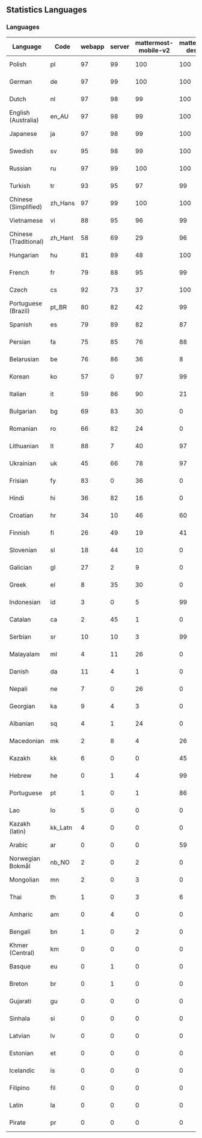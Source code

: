 ## Statistics Languages ##
###  Languages  ###
|Language|Code|webapp|server|mattermost-mobile-v2|mattermost-desktop|playbook-webapp|calls-webapp|Total|Last Modified|
|---|---|---|---|---|---|---|---|---|---|
|Polish|pl| 97| 99| 100| 100| 0| 100| 98|2024-02-12T11:41:54.537581Z|
|German|de| 97| 99| 100| 100| 0| 100| 98|2024-02-12T11:24:53.156743Z|
|Dutch|nl| 97| 98| 99| 100| 0| 100| 98|2024-02-14T13:42:36.177486Z|
|English (Australia)|en_AU| 97| 98| 99| 100| 0| 0| 98|2024-02-12T11:25:50.613223Z|
|Japanese|ja| 97| 98| 99| 100| 0| 100| 97|2024-02-12T11:34:21.073874Z|
|Swedish|sv| 95| 98| 99| 100| 0| 91| 97|2024-02-12T11:46:38.045132Z|
|Russian|ru| 97| 99| 100| 100| 0| 70| 95|2024-02-12T16:33:29.845779Z|
|Turkish|tr| 93| 95| 97| 99| 0| 91| 94|2024-02-12T11:47:36.205330Z|
|Chinese (Simplified)|zh_Hans| 97| 99| 100| 100| 0| 100| 93|2024-02-12T11:49:05.677758Z|
|Vietnamese|vi| 88| 95| 96| 99| 0| 91| 91|2024-02-12T11:48:34.929327Z|
|Chinese (Traditional)|zh_Hant| 58| 69| 29| 96| 0| 15| 87|2024-02-12T11:49:34.407922Z|
|Hungarian|hu| 81| 89| 48| 100| 0| 0| 81|2024-02-12T11:32:27.352925Z|
|French|fr| 79| 88| 95| 99| 0| 53| 80|2024-02-12T11:29:05.370634Z|
|Czech|cs| 92| 73| 37| 100| 0| 100| 77|2024-02-12T11:23:54.496307Z|
|Portuguese (Brazil)|pt_BR| 80| 82| 42| 99| 0| 91| 77|2024-02-12T11:42:50.513774Z|
|Spanish|es| 79| 89| 82| 87| 0| 26| 77|2024-02-12T11:26:20.873323Z|
|Persian|fa| 75| 85| 76| 88| 0| 0| 73|2024-02-12T11:27:43.283984Z|
|Belarusian|be| 76| 86| 36| 8| 0| 0| 72|2024-02-12T11:21:25.668590Z|
|Korean|ko| 57| 0| 97| 99| 0| 91| 68|2024-02-12T11:36:43.501443Z|
|Italian|it| 59| 86| 90| 21| 0| 22| 68|2024-02-12T11:33:52.869937Z|
|Bulgarian|bg| 69| 83| 30| 0| 0| 0| 66|2024-02-12T11:21:56.833091Z|
|Romanian|ro| 66| 82| 24| 0| 0| 0| 63|2024-02-12T11:43:46.060809Z|
|Lithuanian|lt| 88| 7| 40| 97| 0| 81| 62|2024-02-12T11:38:09.815373Z|
|Ukrainian|uk| 45| 66| 78| 97| 0| 0| 56|2024-02-12T11:48:05.552499Z|
|Frisian|fy| 83| 0| 36| 0| 0| 0| 53|2024-02-12T11:29:32.900202Z|
|Hindi|hi| 36| 82| 16| 0| 0| 0| 45|2024-02-12T11:31:27.937584Z|
|Croatian|hr| 34| 10| 46| 60| 0| 100| 35|2024-02-12T11:31:57.664164Z|
|Finnish|fi| 26| 49| 19| 41| 0| 0| 32|2024-02-13T11:28:06.638284Z|
|Slovenian|sl| 18| 44| 10| 0| 0| 0| 22|2024-01-29T11:31:13.051961Z|
|Galician|gl| 27| 2| 9| 0| 0| 0| 17|2024-02-12T11:30:00.595920Z|
|Greek|el| 8| 35| 30| 0| 0| 0| 17|2024-02-12T11:25:21.871531Z|
|Indonesian|id| 3| 0| 5| 99| 0| 0| 14|2023-12-25T12:55:54.013670Z|
|Catalan|ca| 2| 45| 1| 0| 0| 0| 13|2024-01-15T11:04:57.493938Z|
|Serbian|sr| 10| 10| 3| 99| 0| 0| 12|2023-11-20T21:34:41.627214Z|
|Malayalam|ml| 4| 11| 26| 0| 0| 0| 9|2023-10-24T20:55:57.621229Z|
|Danish|da| 11| 4| 1| 0| 0| 0| 8|2024-01-29T11:25:49.090900Z|
|Nepali|ne| 7| 0| 26| 0| 0| 0| 7|2024-02-12T11:40:57.398942Z|
|Georgian|ka| 9| 4| 3| 0| 0| 0| 7|2023-11-20T21:25:58.799542Z|
|Albanian|sq| 4| 1| 24| 0| 0| 0| 5|2024-01-29T11:31:19.507779Z|
|Macedonian|mk| 2| 8| 4| 26| 0| 0| 5|2024-02-12T11:15:16.817297Z|
|Kazakh|kk| 6| 0| 0| 45| 0| 0| 4|2024-01-13T12:01:53.808723Z|
|Hebrew|he| 0| 1| 4| 99| 0| 0| 4|2024-02-12T11:12:16.193720Z|
|Portuguese|pt| 1| 0| 1| 86| 0| 0| 3|2023-10-30T05:05:57.136879Z|
|Lao|lo| 5| 0| 0| 0| 0| 0| 3|2023-10-09T15:20:58.408506Z|
|Kazakh (latin)|kk_Latn| 4| 0| 0| 0| 0| 0| 3|2023-10-24T20:54:35.554803Z|
|Arabic|ar| 0| 0| 0| 59| 0| 0| 2|2024-01-28T06:10:43.551159Z|
|Norwegian Bokmål|nb_NO| 2| 0| 2| 0| 0| 0| 2|2023-10-24T20:56:17.583395Z|
|Mongolian|mn| 2| 0| 3| 0| 0| 0| 2|2023-11-15T16:23:04.700139Z|
|Thai|th| 1| 0| 3| 6| 0| 0| 1|2024-01-22T16:17:34.605991Z|
|Amharic|am| 0| 4| 0| 0| 0| 0| 1|2023-10-09T15:20:58.102825Z|
|Bengali|bn| 1| 0| 2| 0| 0| 0| 1|2023-10-09T15:20:58.129127Z|
|Khmer (Central)|km| 0| 0| 0| 0| 0| 0| 0|2023-10-09T15:20:58.389365Z|
|Basque|eu| 0| 1| 0| 0| 0| 0| 0|2023-10-09T15:20:58.220029Z|
|Breton|br| 0| 1| 0| 0| 0| 0| 0|2023-10-09T15:20:58.146710Z|
|Gujarati|gu| 0| 0| 0| 0| 0| 0| 0|2023-10-09T15:20:58.279932Z|
|Sinhala|si| 0| 0| 0| 0| 0| 0| 0|2023-10-09T15:20:58.537638Z|
|Latvian|lv| 0| 0| 0| 0| 0| 0| 0|2023-10-09T15:20:58.426415Z|
|Estonian|et| 0| 0| 0| 0| 0| 0| 0|2023-10-09T15:20:58.209138Z|
|Icelandic|is| 0| 0| 0| 0| 0| 0| 0|2023-10-09T15:20:58.340445Z|
|Filipino|fil| 0| 0| 0| 0| 0| 0| 0|2023-10-09T15:20:58.242109Z|
|Latin|la| 0| 0| 0| 0| 0| 0| 0|2023-10-09T15:20:58.399153Z|
|Pirate|pr| 0| 0| 0| 0| 0| 0| 0|2023-10-09T15:20:58.506339Z|
